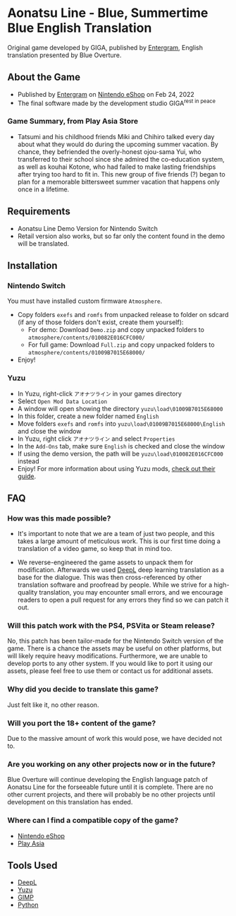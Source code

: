 # Aonatsu Line - Blue, Summertime Blue English Translation

Original game developed by GIGA, published by [Entergram](https://www.entergram.co.jp/), English translation presented by Blue Overture.

## About the Game
- Published by [Entergram](https://www.entergram.co.jp/) on [Nintendo eShop](https://store-jp.nintendo.com/list/software/70010000044622.html) on Feb 24, 2022
- The final software made by the development studio GIGA<sup>rest in peace</sup>
### Game Summary, from Play Asia Store
- Tatsumi and his childhood friends Miki and Chihiro talked every day about what they would do during the upcoming summer vacation. By chance, they befriended the overly-honest ojou-sama Yui, who transferred to their school since she admired the co-education system, as well as kouhai Kotone, who had failed to make lasting friendships after trying too hard to fit in. This new group of five friends (?) began to plan for a memorable bittersweet summer vacation that happens only once in a lifetime.
## Requirements

- Aonatsu Line Demo Version for Nintendo Switch
- Retail version also works, but so far only the content found in the demo will be translated.


## Installation

### Nintendo Switch

You must have installed custom firmware `Atmosphere`.

- Copy folders `exefs` and `romfs` from unpacked release to folder on sdcard (if any of those folders don't exist, create them yourself):
  - For demo: Download `Demo.zip` and copy unpacked folders to `atmosphere/contents/010082E016CFC000/`
  - For full game: Download `Full.zip` and copy unpacked folders to `atmosphere/contents/01009B7015E68000/`
- Enjoy!

### Yuzu

- In Yuzu, right-click `アオナツライン` in your games directory
- Select `Open Mod Data Location`
- A window will open showing the directory `yuzu\load\01009B7015E68000`
- In this folder, create a new folder named `English`
- Move folders `exefs` and `romfs` into `yuzu\load\01009B7015E68000\English` and close the window
- In Yuzu, right click `アオナツライン` and select `Properties`
- In the `Add-Ons` tab, make sure `English` is checked and close the window
- If using the demo version, the path will be `yuzu\load\010082E016CFC000` instead
- Enjoy!
For more information about using Yuzu mods, [check out their guide](https://yuzu-emu.org/help/feature/game-modding/).

## FAQ

### How was this made possible?

- It's important to note that we are a team of just two people, and this takes a large amount of meticulous work. This is our first time doing a translation of a video game, so keep that in mind too.

- We reverse-engineered the game assets to unpack them for modification. Afterwards we used [DeepL](https://www.deepl.com/en/whydeepl) deep learning translation as a base for the dialogue. This was then cross-referenced by other translation software and proofread by people. While we strive for a high-quality translation, you may encounter small errors, and we encourage readers to open a pull request for any errors they find so we can patch it out.

### Will this patch work with the PS4, PSVita or Steam release?

No, this patch has been tailor-made for the Nintendo Switch version of the game. There is a chance the assets may be useful on other platforms, but will likely require heavy modifications. Furthermore, we are unable to develop ports to any other system. If you would like to port it using our assets, please feel free to use them or contact us for additional assets.

### Why did you decide to translate this game?

Just felt like it, no other reason.

### Will you port the 18+ content of the game?

Due to the massive amount of work this would pose, we have decided not to.

### Are you working on any other projects now or in the future?

Blue Overture will continue developing the English language patch of Aonatsu Line for the forseeable future until it is complete. There are no other current projects, and there will probably be no other projects until development on this translation has ended.

### Where can I find a compatible copy of the game?

- [Nintendo eShop](https://store-jp.nintendo.com/list/software/70010000044622.html)
- [Play Asia](https://www.play-asia.com/aonatsu-line/13/70f0zz)

## Tools Used

- [DeepL](https://www.deepl.com/en/whydeepl)
- [Yuzu](https://yuzu-emu.org/)
- [GIMP](https://www.gimp.org/)
- [Python](https://www.python.org/)
